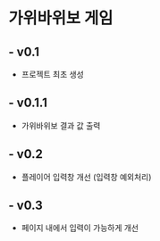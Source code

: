 # 가위바위보 게임

## - v0.1
- 프로젝트 최초 생성

## - v0.1.1
- 가위바위보 결과 값 출력

## - v0.2
- 플레이어 입력창 개선 (입력창 예외처리)

## - v0.3
- 페이지 내에서 입력이 가능하게 개선
